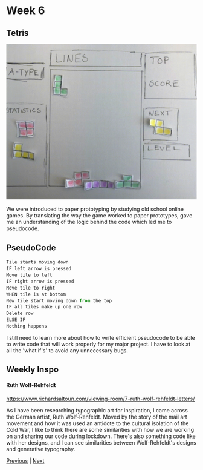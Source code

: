 # Week 6

## Tetris

![gif](https://github.com/KristineGudmundsen/CodeWords/raw/master/SKO/Week_06/Tetris2Gif.gif)

We were introduced to paper prototyping by studying old school online games. By translating the way the game worked to paper prototypes, gave me an understanding of the logic behind the code which led me to pseudocode. 

## PseudoCode

```javascript
Tile starts moving down
IF left arrow is pressed
Move tile to left
IF right arrow is pressed
Move tile to right
WHEN tile is at bottom
New tile start moving down from the top
IF all tiles make up one row
Delete row
ELSE IF
Nothing happens
```

I still need to learn more about how to write efficient pseudocode to be able to write code that will work properly for my major project. I have to look at all the 'what if's' to avoid any unnecessary bugs.


## Weekly Inspo
#### Ruth Wolf-Rehfeldt
https://www.richardsaltoun.com/viewing-room/7-ruth-wolf-rehfeldt-letters/

As I have been researching typographic art for inspiration, I came across the German artist, Ruth Wolf-Rehfeldt. 
Moved by the story of the mail art movement and how it was used an antidote to the cultural isolation of the Cold War, I like to think there are some similarities with how we are working on and sharing our code during lockdown. There's also something code like with her designs, and I can see similarities between Wolf-Rehfeldt's designs and generative typography. 

[Previous](https://github.com/KristineGudmundsen/CodeWords/tree/master/SKO/Week_05) | [Next](https://github.com/KristineGudmundsen/CodeWords/tree/master/SKO/Week_07)
